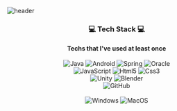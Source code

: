 ![header](https://capsule-render.vercel.app/api?type=slice&color=auto&height=300&text=SuBinYoon&fontColor=auto)</div>

<h3 align="center"> 💻 Tech Stack 💻</h3>
<h4 align="center"> Techs that I've used at least once</h4>

<p align="center">
  <img alt="Java" src="https://img.shields.io/badge/java-%23ED8B00.svg?style=flat-square&logo=java&logoColor=white">
  <img alt="Android" src="https://img.shields.io/badge/Android-3DDC84?style=flat-square&logo=android&logoColor=white">
  <img alt="Spring" src="https://img.shields.io/badge/spring-%236DB33F.svg?style=flat-square&logo=spring&logoColor=white">
  <img alt="Oracle" src="https://img.shields.io/badge/Oracle-F80000?style=flat-square&logo=oracle&logoColor=white">
  <br>
  <img alt="JavaScript" src="https://img.shields.io/badge/javascript-%23323330.svg?style=flat-square&logo=javascript&logoColor=%23F7DF1E">
  <img alt="Html5" src="https://img.shields.io/badge/html5-%23E34F26.svg?style=flat-square&logo=html5&logoColor=white">
  <img alt="Css3" src="https://img.shields.io/badge/css3-%231572B6.svg?style=flat-square&logo=css3&logoColor=white">
  <br>
  <img alt="Unity" src="https://img.shields.io/badge/unity-%23000000.svg?style=flat-square&logo=unity&logoColor=white">
  <img alt="Blender" src="https://img.shields.io/badge/blender-FFFFFF.svg?style=flat-square&logo=blender&logoColor=black">
  <br>
  <img alt="GitHub" src="https://img.shields.io/badge/github-%23121011.svg?style=flat-square&logo=github&logoColor=white">
  <br>
  <br>
  <img alt="Windows" src="https://img.shields.io/badge/Windows-0078D6?style=flat-square&logo=windows&logoColor=white">
  <img alt="MacOS" src="https://img.shields.io/badge/mac%20os-000000?style=flat-square&logo=macos&logoColor=F0F0F0">
 
 </p>
